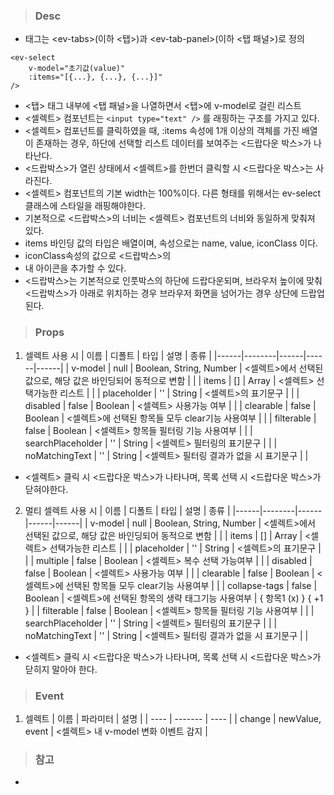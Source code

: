
>### Desc
 - 태그는 &lt;ev-tabs&gt;(이하 <탭>)과 &lt;ev-tab-panel&gt;(이하 <탭 패널>)로 정의

```
<ev-select
    v-model="초기값(value)"
    :items="[{...}, {...}, {...}]"
/>
```

- <탭> 태그 내부에 <탭 패널>을 나열하면서 <탭>에 v-model로 걸린 리스트 
 - <셀렉트> 컴포넌트는 `<input type="text" />` 를 래핑하는 구조를 가지고 있다.
 - <셀렉트> 컴포넌트를 클릭하였을 때, :items 속성에 1개 이상의 객체를 가진 배열이 존재하는 경우,
   하단에 선택할 리스트 데이터를 보여주는 <드랍다운 박스>가 나타난다.
 - <드랍박스>가 열린 상태에서 <셀렉트>를 한번더 클릭할 시 <드랍다운 박스>는 사라진다. 
 - <셀렉트> 컴포넌트의 기본 width는 100%이다.
   다른 형태를 위해서는 ev-select 클래스에 스타일을 래핑해야한다.
 - 기본적으로 <드랍박스>의 너비는 <셀렉트> 컴포넌트의 너비와 동일하게 맞춰져 있다.
 - items 바인딩 값의 타입은 배열이며, 속성으로는 name, value, iconClass 이다.
 - iconClass속성의 값으로 <드랍박스>의 <li> 내 아이콘을 추가할 수 있다.
 - <드랍박스>는 기본적으로 인풋박스의 하단에 드랍다운되며, 브라우저 높이에 맞춰 <드랍박스>가 아래로 위치하는 경우 브라우저 화면을 넘어가는 경우 상단에 드랍업 된다.

>### Props
1) 셀렉트 사용 시
 | 이름 | 디폴트 | 타입 | 설명 | 종류 |
  |------|--------|------|------|------|
  | v-model | null | Boolean, String, Number | <셀렉트>에서 선택된 값으로, 해당 값은 바인딩되어 동적으로 변함 | |
  | items | [] | Array | <셀렉트> 선택가능한 리스트 |  |
  | placeholder | '' | String | <셀렉트>의 표기문구 |  |
  | disabled | false | Boolean | <셀렉트> 사용가능 여부 |  |
  | clearable | false | Boolean | <셀렉트>에 선택된 항목들 모두 clear기능 사용여부 |  |
  | filterable | false | Boolean | <셀렉트> 항목들 필터링 기능 사용여부 |  |
  | searchPlaceholder | '' | String | <셀렉트> 필터링의 표기문구 |  |
  | noMatchingText | '' | String | <셀렉트> 필터링 결과가 없을 시 표기문구 |  |
- <셀렉트> 클릭 시 <드랍다운 박스>가 나타나며, 목록 선택 시 <드랍다운 박스>가 닫혀야한다.

2) 멀티 셀렉트 사용 시
 | 이름 | 디폴트 | 타입 | 설명 | 종류 |
  |------|--------|------|------|------|
  | v-model | null | Boolean, String, Number | <셀렉트>에서 선택된 값으로, 해당 값은 바인딩되어 동적으로 변함 | |
  | items | [] | Array | <셀렉트> 선택가능한 리스트 |  |
  | placeholder | '' | String | <셀렉트>의 표기문구 |  |
  | multiple | false | Boolean | <셀렉트> 복수 선택 가능여부 |  |
  | disabled | false | Boolean | <셀렉트> 사용가능 여부 |  |
  | clearable | false | Boolean | <셀렉트>에 선택된 항목들 모두 clear기능 사용여부 |  |
  | collapse-tags | false | Boolean | <셀렉트>에 선택된 항목의 생략 태그기능 사용여부 | { 항목1 (x) } { +1 } |
  | filterable | false | Boolean | <셀렉트> 항목들 필터링 기능 사용여부 |  |
  | searchPlaceholder | '' | String | <셀렉트> 필터링의 표기문구 |  |
  | noMatchingText | '' | String | <셀렉트> 필터링 결과가 없을 시 표기문구 |  |
- <셀렉트> 클릭 시 <드랍다운 박스>가 나타나며, 목록 선택 시 <드랍다운 박스>가 닫히지 말아야 한다.

>### Event
1) 셀렉트
 | 이름 | 파라미터 | 설명 |
 | ---- | ------- | ---- |
 | change | newValue, event | <셀렉트> 내 v-model 변화 이벤트 감지 |

>### 참고
 - 
